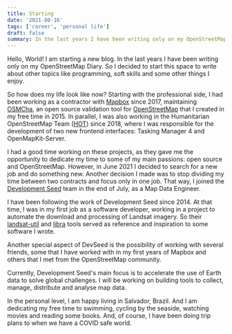 ```yaml
---
title: Starting
date: '2021-08-16'
tags: ['career', 'personal life']
draft: false
summary: In the last years I have been writing only on my OpenStreetMap Diary. So I decided to start this space to write about other topics like programming, soft skills and some other things I enjoy.
---
```


Hello, World! I am starting a new blog. In the last years I have been writing only on my OpenStreetMap Diary. So I decided to start this space to write about other topics like programming, soft skills and some other things I enjoy.

So how does my life look like now? Starting with the professional side, I had been working as a contractor with [Mapbox](https://mapbox.com) since 2017, maintaining [OSMCha](https://osmcha.org), an open source validation tool for [OpenStreetMap](https://osm.org) that I created in my free time in 2015. In parallel, I was also working in the Humanitarian OpenStreetMap Team ([HOT](https://hotosm.org)) since 2018, where I was responsible for the development of two new frontend interfaces: Tasking Manager 4 and OpenMapKit-Server.

I had a good time working on these projects, as they gave me the opportunity to dedicate my time to some of my main passions: open source and OpenStreetMap. However, in June 2021 I decided to search for a new job and do something new. Another decision I made was to stop dividing my time between two contracts and focus only in one job. That way, I joined the [Development Seed](https://developmentseed.org) team in the end of July, as a Map Data Engineer.

I have been following the work of Development Seed since 2014. At that time, I was in my first job as a software developer, working in a project to automate the download and processing of Landsat imagery. So their [landsat-util](https://github.com/developmentseed/landsat-util) and [libra](https://github.com/AstroDigital/libra) tools served as reference and inspiration to some software I wrote.

Another special aspect of DevSeed is the possibility of working with several friends, some that I have worked with in my first years of Mapbox and others that I met from the OpenStreetMap community.

Currently, Development Seed's main focus is to accelerate the use of Earth data to solve global challenges. I will be working on building tools to collect, manage, distribute and analyse map data.

In the personal level, I am happy living in Salvador, Brazil. And I am dedicating my free time to swimming, cycling by the seaside, watching movies and reading some books. And, of course, I have been doing trip plans to when we have a COVID safe world.
